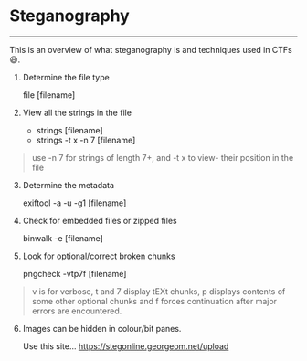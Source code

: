 # Steganography

---

This is an overview of what steganography is and techniques used in CTFs :smiley:.

1. Determine the file type

	file [filename]
	
2. View all the strings in the file

	- strings [filename]
	- strings -t x -n 7 [filename]
> use -n 7 for strings of length 7+, and -t x to view- their position in the file

3. Determine the metadata

	exiftool -a -u -g1 [filename]
	
4. Check for embedded files or zipped files
	
	binwalk -e [filename]

5.  Look for optional/correct broken chunks	

	pngcheck -vtp7f [filename]
	
> v is for verbose, t and 7 display tEXt chunks, p displays contents of some other optional chunks and f forces continuation after major errors are encountered. 


6. Images can be hidden in colour/bit panes.

	Use this site... https://stegonline.georgeom.net/upload
	
